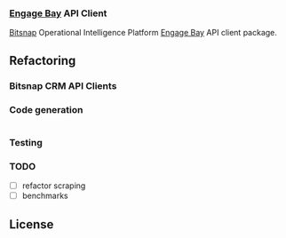 ### [Engage Bay]() API Client

[Bitsnap](https://bitsnap.io) Operational Intelligence Platform [Engage Bay]() API client package.

## Refactoring

### Bitsnap CRM API Clients


### Code generation

```bash

```

### Testing

### TODO
 - [ ] refactor scraping
 - [ ] benchmarks

## License
